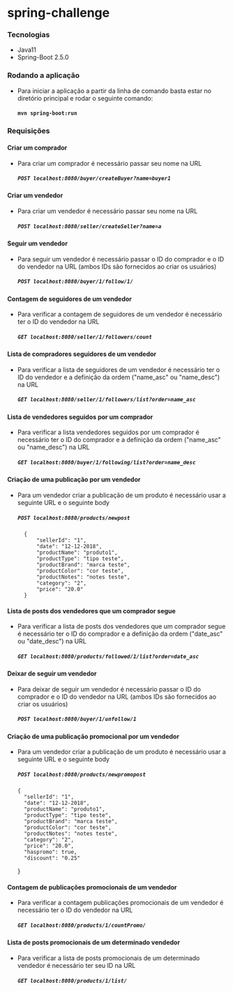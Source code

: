 # spring-challenge

### Tecnologias
- Java11
- Spring-Boot 2.5.0

### Rodando a aplicação
- Para iniciar a aplicação a partir da linha de comando basta estar no diretório principal e rodar o seguinte comando: 
  ####   `mvn spring-boot:run`
  
### Requisições
#### Criar um comprador
- Para criar um comprador é necessário passar seu nome na URL
  ##### `POST localhost:8080/buyer/createBuyer?name=buyer1`

#### Criar um vendedor
- Para criar um vendedor é necessário passar seu nome na URL
  #####  `POST localhost:8080/seller/createSeller?name=a`

#### Seguir um vendedor
- Para seguir um vendedor é necessário passar o ID do comprador e o ID do vendedor na URL (ambos IDs são fornecidos ao criar os usuários)
  ##### `POST localhost:8080/buyer/1/follow/1/`
  
#### Contagem de seguidores de um vendedor
- Para verificar a contagem de seguidores de um vendedor é necessário ter o ID do vendedor na URL
  ##### `GET localhost:8080/seller/1/followers/count`

#### Lista de compradores seguidores de um vendedor
- Para verificar a lista de seguidores de um vendedor é necessário ter o ID do vendedor e a definição da ordem ("name_asc" ou "name_desc") na URL
  ##### `GET localhost:8080/seller/1/followers/list?order=name_asc`

#### Lista de vendedores seguidos por um comprador
- Para verificar a lista vendedores seguidos por um comprador é necessário ter o ID do comprador e a definição da ordem ("name_asc" ou "name_desc") na URL
  ##### `GET localhost:8080/buyer/1/following/list?order=name_desc`
  
#### Criação de uma publicação por um vendedor
- Para um vendedor criar a publicação de um produto é necessário usar a seguinte URL e o seguinte body
  ##### `POST localhost:8080/products/newpost`
  ##### 
        { 
            "sellerId": "1",
            "date": "12-12-2018",
            "productName": "produto1",
            "productType": "tipo teste",
            "productBrand": "marca teste",
            "productColor": "cor teste",
            "productNotes": "notes teste",
            "category": "2",
            "price": "20.0"
        }
        

#### Lista de posts dos vendedores que um comprador segue
- Para verificar a lista de posts dos vendedores que um comprador segue é necessário ter o ID do comprador e a definição da ordem ("date_asc" ou "date_desc") na URL
  ##### `GET localhost:8080/products/followed/1/list?order=date_asc`
  
#### Deixar de seguir um vendedor
- Para deixar de seguir um vendedor é necessário passar o ID do comprador e o ID do vendedor na URL (ambos IDs são fornecidos ao criar os usuários)
  ##### `POST localhost:8080/buyer/1/unfollow/1`  
  
  
#### Criação de uma publicação promocional por um vendedor
- Para um vendedor criar a publicação de um produto é necessário usar a seguinte URL e o seguinte body  
  ##### `POST localhost:8080/products/newpromopost`
  ##### 
      { 
        "sellerId": "1",
        "date": "12-12-2018",
        "productName": "produto1",
        "productType": "tipo teste",
        "productBrand": "marca teste",
        "productColor": "cor teste",
        "productNotes": "notes teste",
        "category": "2",
        "price": "20.0",
        "haspromo": true,
        "discount": "0.25"
    }
    

#### Contagem de publicações promocionais de um vendedor
- Para verificar a contagem publicações promocionais de um vendedor é necessário ter o ID do vendedor na URL
  ##### `GET localhost:8080/products/1/countPromo/`

#### Lista de posts promocionais de um determinado vendedor
- Para verificar a lista de posts promocionais de um determinado vendedor é necessário ter seu ID na URL
  ##### `GET localhost:8080/products/1/list/`
  


  
